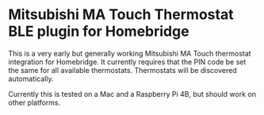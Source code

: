 
# Mitsubishi MA Touch Thermostat BLE plugin for Homebridge

This is a very early but generally working Mitsubishi MA Touch thermostat integration for Homebridge. It currently requires that the PIN code be set the same for all available thermostats. Thermostats will be discovered automatically.

Currently this is tested on a Mac and a Raspberry Pi 4B, but should work on other platforms.
